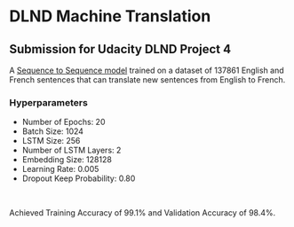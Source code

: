 # DLND Machine Translation

## Submission for Udacity DLND Project 4
A [Sequence to Sequence model](https://www.tensorflow.org/tutorials/seq2seq) trained on a dataset of 137861 English and French sentences that can translate new sentences from English to French.
<br>

### Hyperparameters
* Number of Epochs: 20
* Batch Size: 1024
* LSTM Size: 256
* Number of LSTM Layers: 2
* Embedding Size: 128128
* Learning Rate: 0.005
* Dropout Keep Probability: 0.80

<br>

Achieved Training Accuracy of 99.1% and Validation Accuracy of 98.4%.

